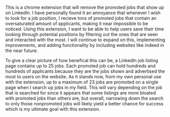 This is a chrome extension that will remove the promoted jobs that show up on LinkedIn. I have personally found it an annoyance that whenever I wish to look for a job position, I recieve tons of promoted jobs that contain an oversaturated amount of applicants, making it near impossible to be noticed. Using this extension, I want to be able to help users save their time looking through potential positions by filtering out the ones that are seen and interacted with the most. I will continue to expand on this, implementing improvements, and adding functionality by including websites like indeed in the near future. 


To give a clear picture of how benefical this can be, a LinkedIn job listing page contains up to 25 jobs. Each promoted job can hold hundreds and hundreds of applicants because they are the jobs shown and advertised the most to users on the website. As it stands now, from my own personal use with the extension, up to a maximum of 23 jobs are promoted on a single page when I search up jobs in my field. This will vary depending on the job that is searched for since it appears that some listings are more bloated with promoted jobs than others are, but overall, narrowing down the search to only those nonpromoted jobs will likely yield a better chance for success which is my ultimate goal with this extension.
